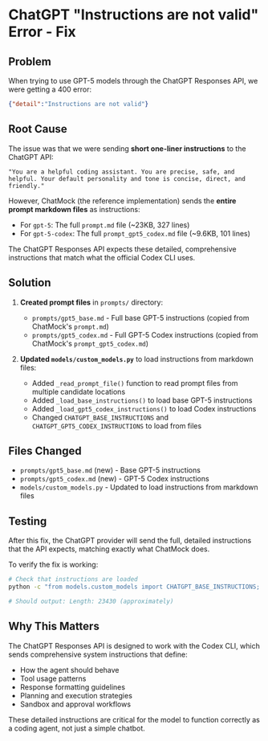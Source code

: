 # ChatGPT "Instructions are not valid" Error - Fix

## Problem

When trying to use GPT-5 models through the ChatGPT Responses API, we were getting a 400 error:

```json
{"detail":"Instructions are not valid"}
```

## Root Cause

The issue was that we were sending **short one-liner instructions** to the ChatGPT API:

```
"You are a helpful coding assistant. You are precise, safe, and helpful. Your default personality and tone is concise, direct, and friendly."
```

However, ChatMock (the reference implementation) sends the **entire prompt markdown files** as instructions:
- For `gpt-5`: The full `prompt.md` file (~23KB, 327 lines)
- For `gpt-5-codex`: The full `prompt_gpt5_codex.md` file (~9.6KB, 101 lines)

The ChatGPT Responses API expects these detailed, comprehensive instructions that match what the official Codex CLI uses.

## Solution

1. **Created prompt files** in `prompts/` directory:
   - `prompts/gpt5_base.md` - Full base GPT-5 instructions (copied from ChatMock's `prompt.md`)
   - `prompts/gpt5_codex.md` - Full GPT-5 Codex instructions (copied from ChatMock's `prompt_gpt5_codex.md`)

2. **Updated `models/custom_models.py`** to load instructions from markdown files:
   - Added `_read_prompt_file()` function to read prompt files from multiple candidate locations
   - Added `_load_base_instructions()` to load base GPT-5 instructions
   - Added `_load_gpt5_codex_instructions()` to load Codex instructions
   - Changed `CHATGPT_BASE_INSTRUCTIONS` and `CHATGPT_GPT5_CODEX_INSTRUCTIONS` to load from files

## Files Changed

- `prompts/gpt5_base.md` (new) - Base GPT-5 instructions
- `prompts/gpt5_codex.md` (new) - GPT-5 Codex instructions
- `models/custom_models.py` - Updated to load instructions from markdown files

## Testing

After this fix, the ChatGPT provider will send the full, detailed instructions that the API expects, matching exactly what ChatMock does.

To verify the fix is working:

```bash
# Check that instructions are loaded
python -c "from models.custom_models import CHATGPT_BASE_INSTRUCTIONS; print(f'Length: {len(CHATGPT_BASE_INSTRUCTIONS)}')"

# Should output: Length: 23430 (approximately)
```

## Why This Matters

The ChatGPT Responses API is designed to work with the Codex CLI, which sends comprehensive system instructions that define:
- How the agent should behave
- Tool usage patterns
- Response formatting guidelines
- Planning and execution strategies
- Sandbox and approval workflows

These detailed instructions are critical for the model to function correctly as a coding agent, not just a simple chatbot.
